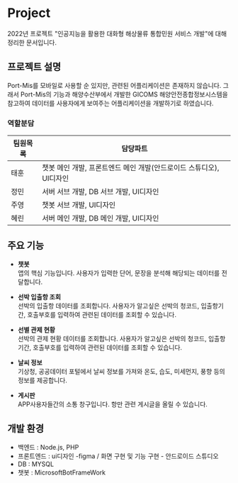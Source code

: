# Project
2022년 프로젝트 "인공지능을 활용한 대화형 해상물류 통합민원 서비스 개발"에 대해 정리한 문서입니다.

## 프로젝트 설명 
Port-Mis를 모바일로 사용할 순 있지만, 관련된 어플리케이션은 존재하지 않습니다.
그래서 Port-Mis의 기능과 해양수산부에서 개발한 GICOMS 해양안전종합정보시스템을 참고하여 
데이터를 사용자에게 보여주는 어플리케이션을 개발하기로 하였습니다.


###    역할분담 
| 팀원목록 | 담당파트 | 
| ------ | ------ |
| 태훈 | 챗봇 메인 개발, 프론트엔드 메인 개발(안드로이드 스튜디오), UI디자인 |
| 정민 | 서버 서브 개발, DB 서브 개발, UI디자인 | 
| 주영 | 챗봇 서브 개발, UI디자인 | 
| 혜린 | 서버 메인 개발, DB 메인 개발, UI디자인 | 

## 주요 기능
- **챗봇**  
    앱의 핵심 기능입니다. 사용자가 입력한 단어, 문장을 분석해 해당되는 데이터를 전달합니다.  

- **선박 입출항 조회**   
    선박의 입출항 데이터를 조회합니다. 사용자가 알고싶은 선박의 청코드, 입출항기간, 호출부호를 입력하여 관련된 데이터를 조회할 수 있습니다.  

- **선별 관제 현황**  
    선박의 관제 현황 데이터를 조회합니다. 사용자가 알고싶은 선박의 청코드, 입출항기간, 호출부호를 입력하여 관련된 데이터를 조회할 수 있습니다.  

- **날씨 정보**  
    기상청, 공공데이터 포털에서 날씨 정보를 가져와 온도, 습도, 미세먼지, 풍향 등의 정보를 제공합니다. 

- **게시판**   
    APP사용자들간의 소통 창구입니다. 항만 관련 게시글을 올릴 수 있습니다.


## 개발 환경

- 백엔드 : Node.js, PHP
- 프론트엔드 : ui디자인 -figma / 화면 구현 및 기능 구현 - 안드로이드 스튜디오
- DB : MYSQL
- 챗봇 : MicrosoftBotFrameWork
